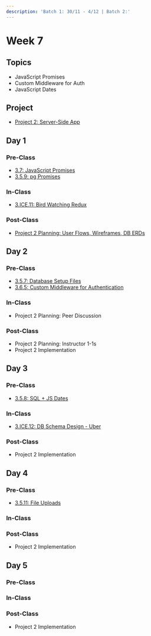 ```yaml
---
description: 'Batch 1: 30/11 - 4/12 | Batch 2:'
---
```


# Week 7

## Topics

* JavaScript Promises
* Custom Middleware for Auth
* JavaScript Dates

## Project

* [Project 2: Server-Side App](../../projects/project-2-server-side-app.md)

## Day 1

### Pre-Class

* [3.7: JavaScript Promises](../../3-back-end-application/3.7-javascript-promises.md)
* [3.5.9: pg Promises](../../3-back-end-application/3.5-sql-applications/3.5.9-pg-promises.md)

### In-Class

* [3.ICE.11: Bird Watching Redux](../../3-back-end-application/3.ice-in-class-exercises/3.ice.11-bird-watching-redux.md)

### Post-Class

* [Project 2 Planning: User Flows, Wireframes, DB ERDs](../../projects/project-2-server-side-app.md#ideation-phase-2)

## Day 2

### Pre-Class

* [3.5.7: Database Setup Files](../../3-back-end-application/3.5-sql-applications/3.5.7-database-setup-files.md)
* [3.6.5: Custom Middleware for Authentication](../../3-back-end-application/3.6-authentication/3.6.5-custom-middleware-for-authentication.md)

### In-Class

* Project 2 Planning: Peer Discussion

### Post-Class

* Project 2 Planning: Instructor 1-1s
* Project 2 Implementation

## Day 3

### Pre-Class

* [3.5.8: SQL + JS Dates](../../3-back-end-application/3.5-sql-applications/3.5.8-sql-+-js-dates.md)

### In-Class

* [3.ICE.12: DB Schema Design - Uber](../../3-back-end-application/3.ice-in-class-exercises/3.ice.12-db-schema-design-uber.md)

### Post-Class

* Project 2 Implementation

## Day 4

### Pre-Class

* [3.5.11: File Uploads](../../3-back-end-application/3.5-sql-applications/3.5.11-file-uploads.md)

### In-Class

### Post-Class

* Project 2 Implementation

## Day 5

### Pre-Class

### In-Class

### Post-Class

* Project 2 Implementation

